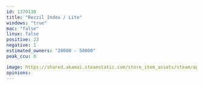 ```yaml
---
id: 1370130
title: "Rezzil Index / Lite"
windows: "true"
mac: "false"
linux: false
positive: 23
negative: 1
estimated_owners: "20000 - 50000"
peak_ccu: 0

image: https://shared.akamai.steamstatic.com/store_item_assets/steam/apps/1370130/header.jpg?t=1627046480
opinions:
---
```

